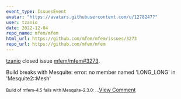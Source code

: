 ```yaml
---
event_type: IssuesEvent
avatar: "https://avatars.githubusercontent.com/u/1278247?"
user: tzanio
date: 2022-12-04
repo_name: mfem/mfem
html_url: https://github.com/mfem/mfem/issues/3273
repo_url: https://github.com/mfem/mfem
---
```


<a href='https://github.com/tzanio' target='_blank'>tzanio</a> closed issue <a href='https://github.com/mfem/mfem/issues/3273' target='_blank'>mfem/mfem#3273</a>.

<p>Build breaks with Mesquite: error: no member named 'LONG_LONG' in 'Mesquite2::Mesh'</p><small>Build of mfem-4.5 fails with Mesquite-2.3.0:...</small><a href='https://github.com/mfem/mfem/issues/3273' target='_blank'>View Comment</a>